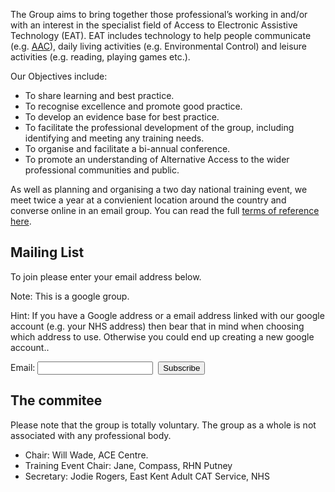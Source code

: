 The Group aims to bring together those professional’s working in and/or with an interest in the specialist field of Access to Electronic Assistive Technology (EAT). EAT includes technology to help people communicate (e.g. [AAC](http://www.communicationmatters.org.uk/page/what-is-aac)), daily living activities (e.g. Environmental Control) and leisure activities (e.g. reading, playing games etc.). 

Our Objectives include:
 * To share learning and best practice.
 * To recognise excellence and promote good practice.
 * To develop an evidence base for best practice.
 * To facilitate the professional development of the group, including identifying and meeting any training needs.
 * To organise and facilitate a bi-annual conference.
 * To promote an understanding of Alternative Access to the wider professional communities and public.

As well as planning and organising a two day national training event, we meet twice a year at a convienient location around the country and converse online in an email group.  You can read the full [terms of reference here](terms-of-reference.md).


Mailing List
------------

To join please enter your email address below. 

Note: This is a google group. 

Hint: If you have a Google address or a email address linked with our google account (e.g. your NHS address) then bear that in mind when choosing which address to use. Otherwise you could end up creating a new google account..

<form action="http://groups.google.com/group/access-group/boxsubscribe"><input type="hidden" name="hl" value="en-GB" />Email: <input type="text" name="email" />  <input type="submit" name="sub" value="Subscribe" /></form>

The commitee
------------

Please note that the group is totally voluntary. The group as a whole is not associated with any professional body. 

* Chair: Will Wade, ACE Centre. 
* Training Event Chair: Jane, Compass, RHN Putney
* Secretary: Jodie Rogers, East Kent Adult CAT Service, NHS






